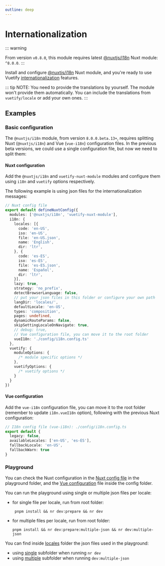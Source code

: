 ```yaml
---
outline: deep
---
```


# Internationalization

::: warning

From version `v0.8.0`, this module requires latest [@nuxtjs/i18n](https://i18n.nuxtjs.org/) Nuxt module: `^8.0.0`.
:::

Install and configure [@nuxtjs/i18n](https://i18n.nuxtjs.org/) Nuxt module, and you're ready to use Vuetify [internationalization](https://vuetifyjs.com/en/features/internationalization/) features.

::: tip
NOTE: You need to provide the translations by yourself. The module won't provide them automatically. You can include the translations from `vuetify/locale` or add your own ones.
:::

## Examples

### Basic configuration

The `@nuxtjs/i18n` module, from version `8.0.0.beta.13+`, requires splitting Nuxt (`@nuxtjs/i18n`) and Vue (`vue-i18n`) configuration files. In the previous beta versions, we could use a single configuration file, but now we need to split them:

#### Nuxt configuration

Add the `@nuxtjs/i18n` and `vuetify-nuxt-module` modules and configure them using `i18n` and `vuetify` options respectively.

The following example is using json files for the internationalization messages:

```ts
// Nuxt config file
export default defineNuxtConfig({
  modules: ['@nuxtjs/i18n', 'vuetify-nuxt-module'],
  i18n: {
    locales: [{
      code: 'en-US',
      iso: 'en-US',
      file: 'en-US.json',
      name: 'English',
      dir: 'ltr',
    }, {
      code: 'es-ES',
      iso: 'es-ES',
      file: 'es-ES.json',
      name: 'Español',
      dir: 'ltr',
    }],
    lazy: true,
    strategy: 'no_prefix',
    detectBrowserLanguage: false,
    // put your json files in this folder or configure your own path
    langDir: 'locales/',
    defaultLocale: 'en-US',
    types: 'composition',
    pages: undefined,
    dynamicRouteParams: false,
    skipSettingLocaleOnNavigate: true,
    // debug: true,
    // Vue configuration file, you can move it to the root folder
    vueI18n: './config/i18n.config.ts'
  },
  vuetify: {
    moduleOptions: {
      /* module specific options */
    },
    vuetifyOptions: {
      /* vuetify options */
    }
  }
})
```

#### Vue configuration

Add the `vue-i18n` configuration file, you can move it to the root folder (remember to update `i18n.vueI18n` option), following with the previous Nuxt configuration:

```ts
// I18n config file (vue-i18n): ./config/i18n.config.ts
export default {
  legacy: false,
  availableLocales: ['en-US', 'es-ES'],
  fallbackLocale: 'en-US',
  fallbackWarn: true
}
```

### Playground

You can check the Nuxt configuration in the [Nuxt config file](https://github.com/userquin/vuetify-nuxt-module/blob/main/playground/nuxt.config.mts) in the playground folder, and the [Vue configuration](https://github.com/userquin/vuetify-nuxt-module/blob/main/playground/config/i18n.config.ts) file inside the config folder.

You can run the playground using single or multiple json files per locale:
- for single file per locale, run from root folder:
  ```shell
   pnpm install && nr dev:prepare && nr dev
  ```
- for multiple files per locale, run from root folder:
  ```shell
  pnpm install && nr dev:prepare:multiple-json && nr dev:multiple-json
  ```

You can find inside [locales](https://github.com/userquin/vuetify-nuxt-module/tree/main/playground/locales) folder the json files used in the playground:
- using [single](https://github.com/userquin/vuetify-nuxt-module/tree/main/playground/locales/single) subfolder when running `nr dev`
- using [multiple](https://github.com/userquin/vuetify-nuxt-module/tree/main/playground/locales/multiple) subfolder when running `dev:multiple-json`
